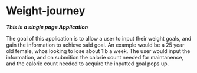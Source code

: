 # Weight-journey
***This is a single page Application***

The goal of this application is to allow a user to input their weight goals, and gain the information to achieve said goal. An example would be a 25 year old female, whos looking to lose about 1lb a week. The user would input the information, and on submition the calorie count needed for maintanence, and the calorie count needed to acquire the inputted goal pops up. 

